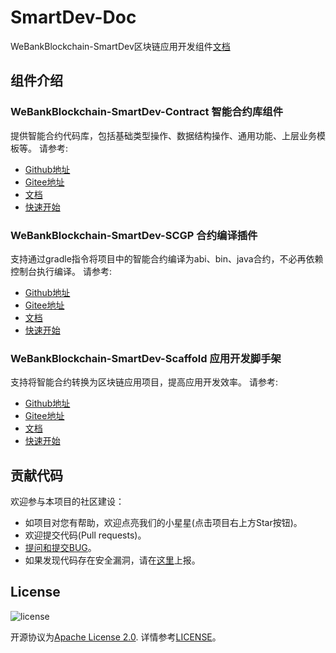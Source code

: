 # SmartDev-Doc
WeBankBlockchain-SmartDev区块链应用开发组件[文档](https://toolkit-doc.readthedocs.io/zh_CN/latest/)

## 组件介绍
### **WeBankBlockchain-SmartDev-Contract  智能合约库组件** 
提供智能合约代码库，包括基础类型操作、数据结构操作、通用功能、上层业务模板等。
请参考:  
- [Github地址](https://github.com/WeBankBlockchain/SmartDev-Contract)
- [Gitee地址](https://gitee.com/WeBankBlockchain/SmartDev-Contract)
- [文档](https://smartdev-doc.readthedocs.io/zh_CN/latest/docs/WeBankBlockchain-SmartDev-Contract/intro.html)
- [快速开始](https://smartdev-doc.readthedocs.io/zh_CN/latest/docs/WeBankBlockchain-SmartDev-Contract/quick_start.html)

### **WeBankBlockchain-SmartDev-SCGP  合约编译插件** 
支持通过gradle指令将项目中的智能合约编译为abi、bin、java合约，不必再依赖控制台执行编译。
请参考:  
- [Github地址](https://github.com/WeBankBlockchain/SmartDev-SCGP)
- [Gitee地址](https://gitee.com/WeBankBlockchain/SmartDev-SCGP)
- [文档](https://smartdev-doc.readthedocs.io/zh_CN/latest/docs/WeBankBlockchain-SmartDev-SCGP/index.html)
- [快速开始](https://smartdev-doc.readthedocs.io/zh_CN/latest/docs/WeBankBlockchain-SmartDev-SCGP/index.html)
    
### **WeBankBlockchain-SmartDev-Scaffold  应用开发脚手架**
支持将智能合约转换为区块链应用项目，提高应用开发效率。
请参考:  
- [Github地址](https://github.com/WeBankBlockchain/SmartDev-Scaffold)
- [Gitee地址](https://gitee.com/WeBankBlockchain/SmartDev-Scaffold)
- [文档](https://smartdev-doc.readthedocs.io/zh_CN/latest/docs/WeBankBlockchain-SmartDev-Scaffold/index.html)
- [快速开始](https://smartdev-doc.readthedocs.io/zh_CN/latest/docs/WeBankBlockchain-SmartDev-Scaffold/index.html)	

## 贡献代码
欢迎参与本项目的社区建设：
- 如项目对您有帮助，欢迎点亮我们的小星星(点击项目右上方Star按钮)。
- 欢迎提交代码(Pull requests)。
- [提问和提交BUG](https://github.com/WeBankBlockchain/SmartDev-Doc/issues)。
- 如果发现代码存在安全漏洞，请在[这里](https://security.webank.com)上报。


## License
![license](http://img.shields.io/badge/license-Apache%20v2-blue.svg)

开源协议为[Apache License 2.0](http://www.apache.org/licenses/). 详情参考[LICENSE](../LICENSE)。
